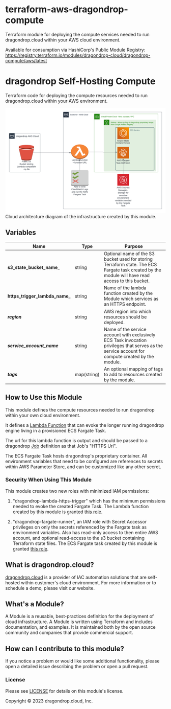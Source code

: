 # terraform-aws-dragondrop-compute
Terraform module for deploying the compute services needed to run dragondrop.cloud within your AWS cloud environment.

Available for consumption via HashiCorp's Public Module Registry: https://registry.terraform.io/modules/dragondrop-cloud/dragondrop-compute/aws/latest

# dragondrop Self-Hosting Compute
Terraform code for deploying the compute resources needed to run dragondrop.cloud within your AWS environment.

![AWS infrastructure diagram](./images/2023-03-05%20AWS%20Infrastructure%20Module.png)
Cloud architecture diagram of the infrastructure created by this module.

## Variables

| Name                           | Type        | Purpose                                                                                                                                           |
|--------------------------------|-------------|---------------------------------------------------------------------------------------------------------------------------------------------------|
| **s3_state_bucket_name**_      | string      | Optional name of the S3 bucket used for storing Terraform state. The ECS Fargate task created by the module will have read access to this bucket. |
| **https_trigger_lambda_name**_ | string      | Name of the lambda function created by the Module which services as an HTTPS endpoint.                                                            |
| **_region_**                   | string      | AWS region into which resources should be deployed.                                                                                               |
| **_service_account_name_**     | string      | Name of the service account with exclusively ECS Task invocation privileges that serves as the service account for compute created by the module. |
| **_tags_**                     | map(string) | An optional mapping of tags to add to resources created by the module.                                                                            |

## How to Use this Module
This module defines the compute resources needed to run dragondrop within your own cloud environment.

It defines a [Lambda Function](https://github.com/dragondrop-cloud/ecs-fargate-http-trigger) that can
evoke the longer running dragondrop engine living in a provisioned ECS Fargate Task.

The url for this lambda function is output and should be passed to a dragondrop [Job](https://docs.dragondrop.cloud/product-docs/getting-started/creating-a-job)
definition as that Job's "HTTPS Url".

The ECS Fargate Task hosts dragondrop's proprietary container. All environment variables that need to be configured are references
to secrets within AWS Parameter Store, and can be customized like any other secret.

### Security When Using This Module
This module creates two new roles with minimized IAM permissions:
1) "dragondrop-lambda-https-trigger" which has the minimum permissions needed to evoke the created Fargate Task.
The Lambda function created by this module is granted [this role](./modules/lambda_https_endpoint/data.tf).

2) "dragondrop-fargate-runner", an IAM role with Secret Accessor privileges on only the secrets referenced by the Fargate task as
environment variables. Also has read-only access to then entire AWS account, and optional read-access to the s3 bucket containing 
Terraform state files. The ECS Fargate task created by this module is granted [this role](./modules/lambda_https_endpoint/).

## What is dragondrop.cloud?
[dragondrop.cloud](https://dragondrop.cloud) is a provider of IAC automation solutions that are self-hosted
within customer's cloud environment. For more information or to schedule a demo, please visit our website.

## What's a Module?
A Module is a reusable, best-practices definition for the deployment of cloud infrastructure.
A Module is written using Terraform and includes documentation, and examples.
It is maintained both by the open source community and companies that provide commercial support.

## How can I contribute to this module?
If you notice a problem or would like some additional functionality, please open a detailed issue describing
the problem or open a pull request.

### License
Please see [LICENSE](LICENSE) for details on this module's license.

Copyright © 2023 dragondrop.cloud, Inc.
